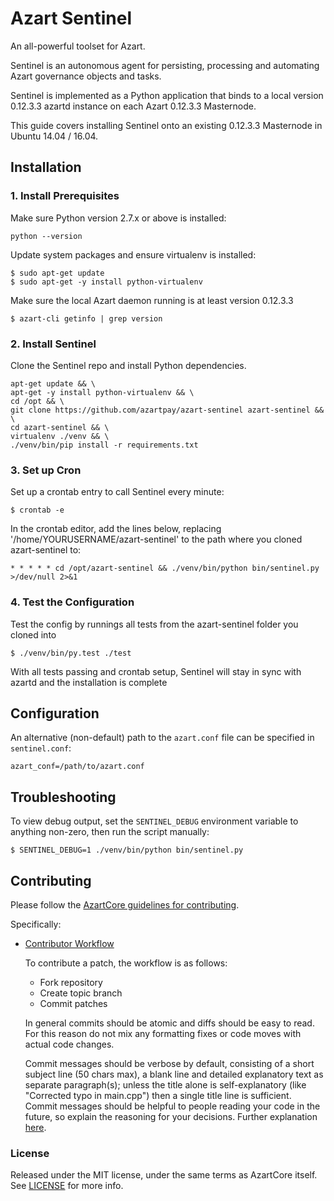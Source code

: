 # Azart Sentinel

An all-powerful toolset for Azart.

Sentinel is an autonomous agent for persisting, processing and automating Azart governance objects and tasks.

Sentinel is implemented as a Python application that binds to a local version 0.12.3.3 azartd instance on each Azart 0.12.3.3 Masternode.

This guide covers installing Sentinel onto an existing 0.12.3.3 Masternode in Ubuntu 14.04 / 16.04.

## Installation

### 1. Install Prerequisites

Make sure Python version 2.7.x or above is installed:

    python --version

Update system packages and ensure virtualenv is installed:

    $ sudo apt-get update
    $ sudo apt-get -y install python-virtualenv

Make sure the local Azart daemon running is at least version 0.12.3.3

    $ azart-cli getinfo | grep version

### 2. Install Sentinel

Clone the Sentinel repo and install Python dependencies.

    apt-get update && \
    apt-get -y install python-virtualenv && \
    cd /opt && \
    git clone https://github.com/azartpay/azart-sentinel azart-sentinel && \
    cd azart-sentinel && \
    virtualenv ./venv && \
    ./venv/bin/pip install -r requirements.txt

### 3. Set up Cron

Set up a crontab entry to call Sentinel every minute:

    $ crontab -e

In the crontab editor, add the lines below, replacing '/home/YOURUSERNAME/azart-sentinel' to the path where you cloned azart-sentinel to:

    * * * * * cd /opt/azart-sentinel && ./venv/bin/python bin/sentinel.py >/dev/null 2>&1

### 4. Test the Configuration

Test the config by runnings all tests from the azart-sentinel folder you cloned into

    $ ./venv/bin/py.test ./test

With all tests passing and crontab setup, Sentinel will stay in sync with azartd and the installation is complete

## Configuration

An alternative (non-default) path to the `azart.conf` file can be specified in `sentinel.conf`:

    azart_conf=/path/to/azart.conf

## Troubleshooting

To view debug output, set the `SENTINEL_DEBUG` environment variable to anything non-zero, then run the script manually:

    $ SENTINEL_DEBUG=1 ./venv/bin/python bin/sentinel.py

## Contributing

Please follow the [AzartCore guidelines for contributing](https://github.com/azartpay/azart/blob/v0.12.1.x/CONTRIBUTING.md).

Specifically:

* [Contributor Workflow](https://github.com/azartpay/azart/blob/v0.12.1.x/CONTRIBUTING.md#contributor-workflow)

    To contribute a patch, the workflow is as follows:

    * Fork repository
    * Create topic branch
    * Commit patches

    In general commits should be atomic and diffs should be easy to read. For this reason do not mix any formatting fixes or code moves with actual code changes.

    Commit messages should be verbose by default, consisting of a short subject line (50 chars max), a blank line and detailed explanatory text as separate paragraph(s); unless the title alone is self-explanatory (like "Corrected typo in main.cpp") then a single title line is sufficient. Commit messages should be helpful to people reading your code in the future, so explain the reasoning for your decisions. Further explanation [here](http://chris.beams.io/posts/git-commit/).

### License

Released under the MIT license, under the same terms as AzartCore itself. See [LICENSE](LICENSE) for more info.
